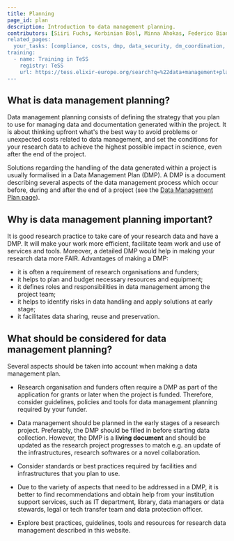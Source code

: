 ```yaml
---
title: Planning
page_id: plan
description: Introduction to data management planning.
contributors: [Siiri Fuchs, Korbinian Bösl, Minna Ahokas, Federico Bianchini, Flora D'Anna]
related_pages: 
  your_tasks: [compliance, costs, dmp, data_security, dm_coordination, machine_actionability, data_workflow_diagram]
training:
  - name: Training in TeSS
    registry: TeSS
    url: https://tess.elixir-europe.org/search?q=%22data+management+planning%22#materials
---
```


## What is data management planning?

Data management planning consists of defining the strategy that you plan to use for managing data and documentation generated within the project. It is about thinking upfront what's the best way to avoid problems or unexpected costs related to data management, and set the conditions for your research data to achieve the highest possible impact in science, even after the end of the project.

Solutions regarding the handling of the data generated within a project is usually formalised in a Data Management Plan (DMP). A DMP is a document describing several aspects of the data management process which occur before, during and after the end of a project (see the [Data Management Plan page](https://rdmkit.elixir-europe.org/data_management_plan)).

## Why is data management planning important?

It is good research practice to take care of your research data and have a DMP. It will make your work more efficient, facilitate team work and use of services and tools. Moreover, a detailed DMP would help in making your research data more FAIR.
Advantages of making a DMP:
* it is often a requirement of research organisations and funders;
* it helps to plan and budget necessary resources and equipment;
* it defines roles and responsibilities in data management among the project team;
* it helps to identify risks in data handling and apply solutions at early stage;
* it facilitates data sharing, reuse and preservation.


## What should be considered for data management planning?

Several aspects should be taken into account when making a data management plan.

* Research organisation and funders often require a DMP as part of the application for grants or later when the project is funded. Therefore, consider guidelines, policies and tools for data management planning required by your funder.

* Data management should be planned in the early stages of a research project. Preferably, the DMP should be filled in before starting data collection. However, the DMP is a **living document** and should be updated as the research project progresses to match e.g. an update of the infrastructures, research softwares or a novel collaboration.

* Consider standards or best practices required by facilities and infrastructures that you plan to use.

* Due to the variety of aspects that need to be addressed in a DMP, it is better to find recommendations and obtain help from your institution support services, such as IT department, library, data managers or data stewards, legal or tech transfer team and data protection officer.

* Explore best practices, guidelines, tools and resources for research data management described in this website.
